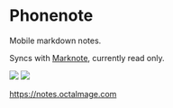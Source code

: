 Phonenote
=========

Mobile markdown notes.

Syncs with [Marknote](https://github.com/octalmage/Marknote), currently read only.

![](https://cloudup.com/iHqPs94Us1j+)
![](https://cloudup.com/cu1L85eOMU0+)

 https://notes.octalmage.com
